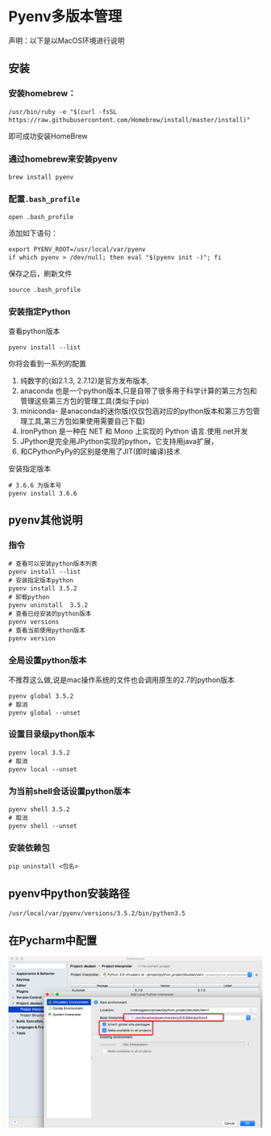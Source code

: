 # Pyenv多版本管理

声明：以下是以MacOS环境进行说明

## 安装

### 安装homebrew：

```shell
/usr/bin/ruby -e "$(curl -fsSL https://raw.githubusercontent.com/Homebrew/install/master/install)"  
```

即可成功安装HomeBrew 

### 通过homebrew来安装pyenv

```shell
brew install pyenv 
```

### 配置`.bash_profile`

```shell
open .bash_profile
```

添加如下语句：

```
export PYENV_ROOT=/usr/local/var/pyenv
if which pyenv > /dev/null; then eval "$(pyenv init -)"; fi
```

保存之后，刷新文件

```
source .bash_profile
```

### 安装指定Python

查看python版本

```
pyenv install --list
```

你将会看到一系列的配置

1. 纯数字的(如2.1.3, 2.7.12)是官方发布版本,  
2. anaconda 也是一个python版本,只是自带了很多用于科学计算的第三方包和管理这些第三方包的管理工具(类似于pip)  
3. miniconda- 是anaconda的迷你版(仅仅包涵对应的python版本和第三方包管理工具,第三方包如果使用需要自己下载)  
4. IronPython 是一种在 NET 和 Mono 上实现的 Python 语言.使用.net开发  
5. JPython是完全用JPython实现的python，它支持用java扩展，  
6. 和CPythonPyPy的区别是使用了JIT(即时编译)技术  

安装指定版本

```
# 3.6.6 为版本号
pyenv install 3.6.6
```

## pyenv其他说明

### 指令

```
# 查看可以安装python版本列表
pyenv install --list
# 安装指定版本python
pyenv install 3.5.2
# 卸载python
pyenv uninstall  3.5.2
# 查看已经安装的python版本
pyenv versions
# 查看当前使用python版本
pyenv version
```

### 全局设置python版本

不推荐这么做,说是mac操作系统的文件也会调用原生的2.7的python版本  

```
pyenv global 3.5.2
# 取消
pyenv global --unset
```

### 设置目录级python版本

```
pyenv local 3.5.2
# 取消
pyenv local --unset
```

### 为当前shell会话设置python版本

```
pyenv shell 3.5.2
# 取消
pyenv shell --unset
```

### 安装依赖包

```
pip uninstall <包名>
```

## pyenv中python安装路径

```
/usr/local/var/pyenv/versions/3.5.2/bin/python3.5
```

## 在Pycharm中配置

![image-20180904224219805](assets/image-20180904224219805.png)